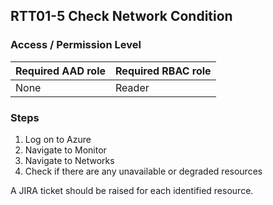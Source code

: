 ## RTT01-5 Check Network Condition

### Access / Permission Level

| Required AAD role | Required RBAC role     |
|-------------------|------------------------|
| None              | Reader                 |

### Steps

1. Log on to Azure
2. Navigate to Monitor
3. Navigate to Networks
4. Check if there are any unavailable or degraded resources

A JIRA ticket should be raised for each identified resource.
